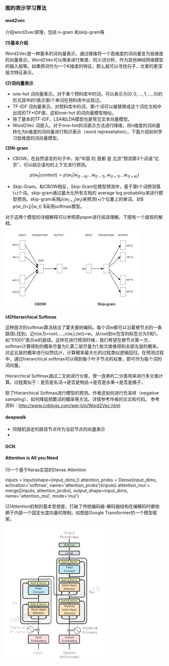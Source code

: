 ### 图的表示学习算法

#### wod2vec
介绍word2vec原理，包括 n-gram 和skip-gram等

**(1)基本介绍**

Word2Vec是一种基本的词向量表示，通过降维将一个高维度的词向量变为低维度的向量表示。Word2Vec可以用来进行聚类、同义词分析、作为其他神经网络模型的输入层等。如果把词作为一个K维度的特征，那么就可以寻找句子、文章的更深层次特征表示。

**(2)词向量表示**

* one-hot 词向量表示。对于某个预料库中的词，可以表示为$[0,0,…,1,…,0]$的形式其中的1表示第i个单词在预料库中出现过。
* TF-IDF 词向量表示。对预料库中的词，第i个词可以被替换成这个词在文档中出现的TF\*IDF值，这和one-hot 的词向量模型相似。
* 除了基本的TF-IDF，LSA和LDA模型也是常见文本向量模型。
* Word2Vec 词嵌入。对于one-hot的词表示方法进行降维，将n维度的词向量转化为k维度的词向量进行知识表示（word represetation）。下面介绍如何学习低维度的词向量模型。

**(3)N-gram**

* CBOW。在自然语言的句子中，如“中国 的 首都 是 北京”预测第3个词语“北京”，可以结合语句的上下文进行预测。

$$ p(w_t|context)=p(w_t|w_{(t-k)}...w_{(t-1)},w_{(t+1)}...w_{(t+k)})$$

* Skip-Gram。和CBOW相反，Skip-Gram在模型预测中，基于第t个词预测第t+j个词。skip-gram通过最大化所有文档的 average log probability来进行模型预测。skip-gram采用$p(w_{t+j}|w_t)$来预测t+j个位置上的单词。对$ p(w_{t+j}|w_t) $采用softmax模型。

对于这两个模型的详细解释可以参照原paper进行阅读理解。下图有一个直观的解释。

![](/assets/import_CBOW.png)

**(4)Hierarchical Softmax**

这种层次的softmax算法结合了霍夫曼树编码。每个词w都可以沿着根节点的一条路径L找到。记n(w,1)=root,....,n(w,L(w))=w。从root到w包含的标签分为0和1，如“01001”表示w的路径。这样在进行预测时候，我们希望在根节点第一次，softmax计算得到的概率尽量为0,第二层尽量为1,依次类推得到全部五层的概率。对这五层的概率进行似然估计，计算概率最大化的过程类似逻辑回归。在预测过程中，通过hierarchical softmax可以得到每个叶子节点的权重，即可作为每个词的词向量。

Hierarchical Softmax通过二叉树进行分类，使一连串的二分类用来进行多分类计算。过程类似于：是否是名词-&gt;是否是物品-&gt;是否是水果-&gt;是否是橘子。

除了Hierarchical Softmax进行模型的预测。作者还如何进行负采样（negative sampling）、如何降低频繁词的概率等方法。详情参考作者的论文和代码。
参考资料：http://www.cnblogs.com/wei-li/p/Word2Vec.html

#### deepwalk
- 将随机游走的路径节点作为当前节点的向量表示
-

#### GCN

#### Attention is All you Need

(1)一个基于Keras实现的Dense Attention

inputs = Input(shape=(input_dims,))
attention_probs = Dense(input_dims, activation='softmax', name='attention_probs')(inputs)
attention_mul = merge([inputs, attention_probs], output_shape=input_dims, name='attention_mul', mode='mul')


(2)Attention机制的基本思想是，打破了传统编码器-解码器结构在编解码时都依赖于内部一个固定长度向量的限制。如图是Google Transformer的一个模型框架。

![Attention](/assets/Attention.PNG)
